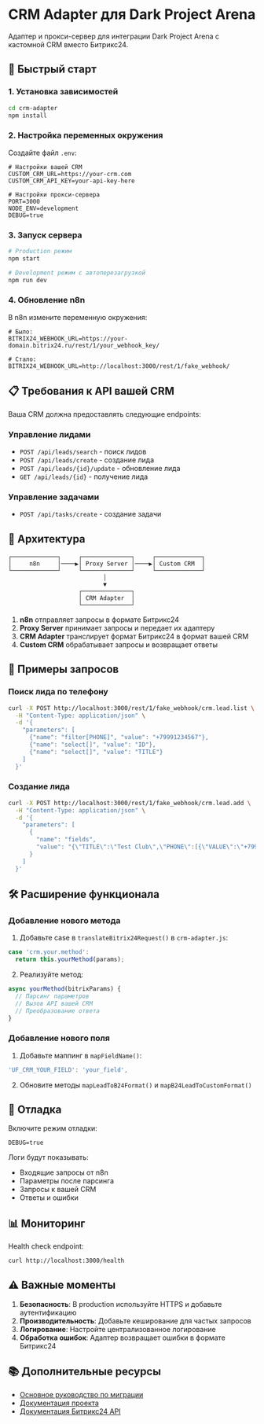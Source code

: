 # CRM Adapter для Dark Project Arena

Адаптер и прокси-сервер для интеграции Dark Project Arena с кастомной CRM вместо Битрикс24.

## 🚀 Быстрый старт

### 1. Установка зависимостей

```bash
cd crm-adapter
npm install
```

### 2. Настройка переменных окружения

Создайте файл `.env`:

```env
# Настройки вашей CRM
CUSTOM_CRM_URL=https://your-crm.com
CUSTOM_CRM_API_KEY=your-api-key-here

# Настройки прокси-сервера
PORT=3000
NODE_ENV=development
DEBUG=true
```

### 3. Запуск сервера

```bash
# Production режим
npm start

# Development режим с автоперезагрузкой
npm run dev
```

### 4. Обновление n8n

В n8n измените переменную окружения:

```env
# Было:
BITRIX24_WEBHOOK_URL=https://your-domain.bitrix24.ru/rest/1/your_webhook_key/

# Стало:
BITRIX24_WEBHOOK_URL=http://localhost:3000/rest/1/fake_webhook/
```

## 📋 Требования к API вашей CRM

Ваша CRM должна предоставлять следующие endpoints:

### Управление лидами

- `POST /api/leads/search` - поиск лидов
- `POST /api/leads/create` - создание лида
- `POST /api/leads/{id}/update` - обновление лида
- `GET /api/leads/{id}` - получение лида

### Управление задачами

- `POST /api/tasks/create` - создание задачи

## 🔧 Архитектура

```
┌─────────────┐     ┌──────────────┐     ┌─────────────┐
│     n8n     │────▶│ Proxy Server │────▶│ Custom CRM  │
└─────────────┘     └──────────────┘     └─────────────┘
                           │
                           ▼
                    ┌──────────────┐
                    │ CRM Adapter  │
                    └──────────────┘
```

1. **n8n** отправляет запросы в формате Битрикс24
2. **Proxy Server** принимает запросы и передает их адаптеру
3. **CRM Adapter** транслирует формат Битрикс24 в формат вашей CRM
4. **Custom CRM** обрабатывает запросы и возвращает ответы

## 📝 Примеры запросов

### Поиск лида по телефону

```bash
curl -X POST http://localhost:3000/rest/1/fake_webhook/crm.lead.list \
  -H "Content-Type: application/json" \
  -d '{
    "parameters": [
      {"name": "filter[PHONE]", "value": "+79991234567"},
      {"name": "select[]", "value": "ID"},
      {"name": "select[]", "value": "TITLE"}
    ]
  }'
```

### Создание лида

```bash
curl -X POST http://localhost:3000/rest/1/fake_webhook/crm.lead.add \
  -H "Content-Type: application/json" \
  -d '{
    "parameters": [
      {
        "name": "fields",
        "value": "{\"TITLE\":\"Test Club\",\"PHONE\":[{\"VALUE\":\"+79991234567\",\"VALUE_TYPE\":\"WORK\"}]}"
      }
    ]
  }'
```

## 🛠️ Расширение функционала

### Добавление нового метода

1. Добавьте case в `translateBitrix24Request()` в `crm-adapter.js`:

```javascript
case 'crm.your.method':
  return this.yourMethod(params);
```

2. Реализуйте метод:

```javascript
async yourMethod(bitrixParams) {
  // Парсинг параметров
  // Вызов API вашей CRM
  // Преобразование ответа
}
```

### Добавление нового поля

1. Добавьте маппинг в `mapFieldName()`:

```javascript
'UF_CRM_YOUR_FIELD': 'your_field',
```

2. Обновите методы `mapLeadToB24Format()` и `mapB24LeadToCustomFormat()`

## 🐛 Отладка

Включите режим отладки:

```env
DEBUG=true
```

Логи будут показывать:
- Входящие запросы от n8n
- Параметры после парсинга
- Запросы к вашей CRM
- Ответы и ошибки

## 📊 Мониторинг

Health check endpoint:

```bash
curl http://localhost:3000/health
```

## ⚠️ Важные моменты

1. **Безопасность**: В production используйте HTTPS и добавьте аутентификацию
2. **Производительность**: Добавьте кеширование для частых запросов
3. **Логирование**: Настройте централизованное логирование
4. **Обработка ошибок**: Адаптер возвращает ошибки в формате Битрикс24

## 📚 Дополнительные ресурсы

- [Основное руководство по миграции](../CUSTOM_CRM_MIGRATION_GUIDE.md)
- [Документация проекта](../README.md)
- [Документация Битрикс24 API](https://dev.1c-bitrix.ru/rest_help/)